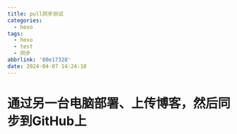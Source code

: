 ```yaml
---
title: pull同步测试
categories:
  - hexo
tags:
  - hexo
  - test
  - 同步
abbrlink: '80e17328'
date: 2024-04-07 14:24:18
---
```



# 通过另一台电脑部署、上传博客，然后同步到GitHub上